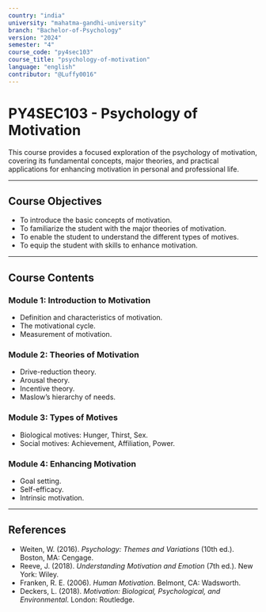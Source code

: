 ```yaml
---
country: "india"
university: "mahatma-gandhi-university"
branch: "Bachelor-of-Psychology"
version: "2024"
semester: "4"
course_code: "py4sec103"
course_title: "psychology-of-motivation"
language: "english"
contributor: "@Luffy0016"
---
```

# PY4SEC103 - Psychology of Motivation

This course provides a focused exploration of the psychology of motivation, covering its fundamental concepts, major theories, and practical applications for enhancing motivation in personal and professional life.

---
## Course Objectives

* To introduce the basic concepts of motivation.
* To familiarize the student with the major theories of motivation.
* To enable the student to understand the different types of motives.
* To equip the student with skills to enhance motivation.

---
## Course Contents

### Module 1: Introduction to Motivation  
* Definition and characteristics of motivation.
* The motivational cycle.
* Measurement of motivation.

### Module 2: Theories of Motivation  
* Drive-reduction theory.
* Arousal theory.
* Incentive theory.
* Maslow’s hierarchy of needs.

### Module 3: Types of Motives  
* Biological motives: Hunger, Thirst, Sex.
* Social motives: Achievement, Affiliation, Power.

### Module 4: Enhancing Motivation  
* Goal setting.
* Self-efficacy.
* Intrinsic motivation.

---
## References
* Weiten, W. (2016). *Psychology: Themes and Variations* (10th ed.). Boston, MA: Cengage.
* Reeve, J. (2018). *Understanding Motivation and Emotion* (7th ed.). New York: Wiley.
* Franken, R. E. (2006). *Human Motivation*. Belmont, CA: Wadsworth.
* Deckers, L. (2018). *Motivation: Biological, Psychological, and Environmental*. London: Routledge.